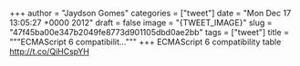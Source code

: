 
+++
author = "Jaydson Gomes"
categories = ["tweet"]
date = "Mon Dec 17 13:05:27 +0000 2012"
draft = false
image = "{TWEET_IMAGE}"
slug = "47f45ba00e347b2049fe8773d901105dbd0ae2bb"
tags = ["tweet"]
title = """ECMAScript 6 compatibilit..."""
+++
ECMAScript 6 compatibility table http://t.co/QiHCspYH
